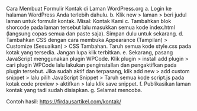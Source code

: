 Cara Membuat Formulir Kontak di Laman WordPress.org
a. Login ke halaman WordPress Anda terlebih dahulu.
b. Klik new > laman > beri judul laman untuk formulir kontak. Misal: Kontak Kami
c. Tambahkan blok shorcode pada laman tersebut lalu masukkan semua kode index.html (langsung copas semua dan paste saja). Simpan dulu untuk sekarang.
d. Tambahkan CSS dengan cara membuka Appearance (Tampilan) > Customize (Sesuaikan) > CSS Tambahan. Taruh semua kode style.css pada kotak yang tersedia. Jangan lupa klik terbitkan.
e. Sekarang, pasang JavaScript menggunakan plugin WPCode. Klik plugin > install add plugin > cari plugin WPCode lalu lakukan penginstallan dan pengaktifkan pada plugin tersebut. Jika sudah aktif dan terpasang, klik add new > add custom snippet > lalu pilih JavaScript Snippet > Taruh semua kode script.js pada kotak code preview > aktifkan > lalu klik save snippet.
f. Publikasikan laman kontak yang tadi sudah disiapkan.
g. Selamat mencoba.

Contoh hasil: https://firdausartikel.com/kontak/
